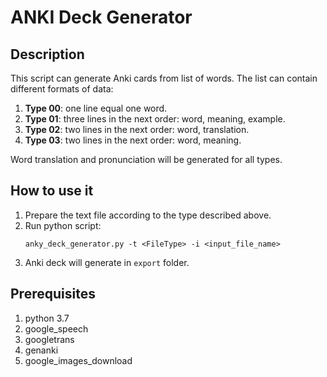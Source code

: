 # ANKI Deck Generator

## Description

This script can generate Anki cards from list of words. The list can contain different formats of data:
 
 1. **Type 00**: one line equal one word.
 2. **Type 01**: three lines in the next order: word, meaning, example.
 3. **Type 02**: two lines in the next order: word, translation.
 4. **Type 03**: two lines in the next order: word, meaning.

Word translation and pronunciation will be generated for all types.

## How to use it

1. Prepare the text file according to the type described above.
2. Run python script: 
   ```
   anky_deck_generator.py -t <FileType> -i <input_file_name>
   ```
4. Anki deck will generate in `export` folder.

## Prerequisites

1. python 3.7
2. google_speech
3. googletrans
4. genanki
5. google_images_download
